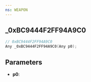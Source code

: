 ```yaml
---
ns: WEAPON
---
```

## _0xBC9444F2FF94A9C0

```c
// 0xBC9444F2FF94A9C0
Any _0xBC9444F2FF94A9C0(Any p0);
```

## Parameters
* **p0**:
